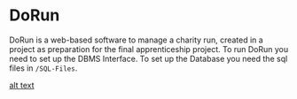 # DoRun

DoRun is a web-based software to manage a charity run, created in a project as preparation for the final apprenticeship project.
To run DoRun you need to set up the DBMS Interface. To set up the Database you need the sql files in `/SQL-Files`. 






[alt text](iEZ_BEcj2ZP7KYyttbwP7_UC066O6nUQSXhlgoC7rLY.webp)